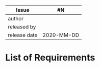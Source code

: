 
| Issue |  #N |
| ----- | --- |
| author       | |
| released by  | |
| release date | 2020-MM-DD |

# List of Requirements
